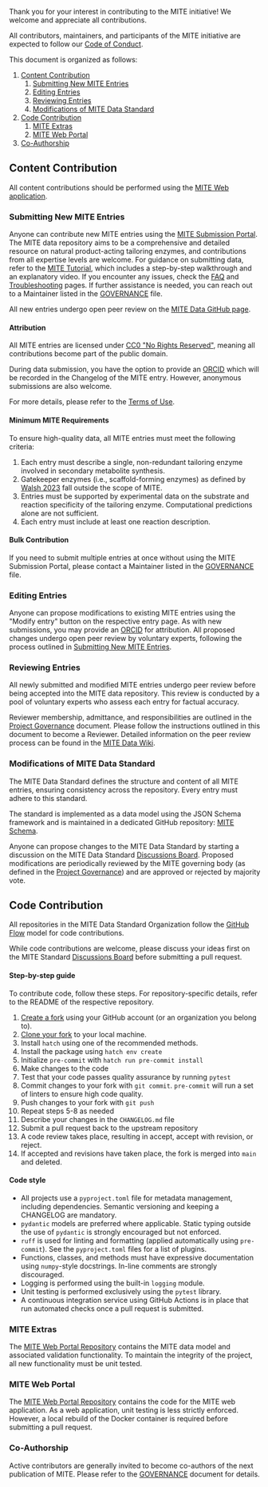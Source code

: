 Thank you for your interest in contributing to the MITE initiative! We welcome and appreciate all contributions.

All contributors, maintainers, and participants of the MITE initiative are expected to follow our [Code of Conduct](CODE_OF_CONDUCT.md). 

This document is organized as follows:

1. [Content Contribution](#content-contribution)
   1. [Submitting New MITE Entries](#submitting-new-mite-entries)
   2. [Editing Entries](#editing-entries)
   3. [Reviewing Entries](#reviewing-entries)
   4. [Modifications of MITE Data Standard](#modifications-of-mite-data-standard)
2. [Code Contribution](#code-contribution)
   1. [MITE Extras](#mite-extras)
   2. [MITE Web Portal](#mite-web-portal)
3. [Co-Authorship](#co-authorship)

## Content Contribution

All content contributions should be performed using the [MITE Web application](https://mite.bioinformatics.nl/). 

### Submitting New MITE Entries

Anyone can contribute new MITE entries using the [MITE Submission Portal](https://mite.bioinformatics.nl/submission/). 
The MITE data repository aims to be a comprehensive and detailed resource on natural product-acting tailoring enzymes, and contributions from all expertise levels are welcome.
For guidance on submitting data, refer to the [MITE Tutorial](https://mite.bioinformatics.nl/tutorial), which includes a step-by-step walkthrough and an explanatory video. 
If you encounter any issues, check the [FAQ](https://mite.bioinformatics.nl/faqs) and [Troubleshooting](https://mite.bioinformatics.nl/troubleshooting) pages.
If further assistance is needed, you can reach out to a Maintainer listed in the [GOVERNANCE](GOVERNANCE.md) file. 

All new entries undergo open peer review on the [MITE Data GitHub page](https://github.com/mite-standard/mite_data/issues).

#### Attribution

All MITE entries are licensed under [CC0 "No Rights Reserved"](https://creativecommons.org/public-domain/cc0/), meaning all contributions become part of the public domain.

During data submission, you have the option to provide an [ORCID](https://orcid.org/) which will be recorded in the Changelog of the MITE entry. 
However, anonymous submissions are also welcome.

For more details, please refer to the [Terms of Use](https://mite.bioinformatics.nl/terms). 

#### Minimum MITE Requirements

To ensure high-quality data, all MITE entries must meet the following criteria:

1. Each entry must describe a single, non-redundant tailoring enzyme involved in secondary metabolite synthesis.
2. Gatekeeper enzymes (i.e., scaffold-forming enzymes) as defined by [Walsh 2023](https://doi.org/10.1039/D2NP00048B) fall outside the scope of MITE.
3. Entries must be supported by experimental data on the substrate and reaction specificity of the tailoring enzyme. Computational predictions alone are not sufficient.
4. Each entry must include at least one reaction description.

#### Bulk Contribution

If you need to submit multiple entries at once without using the MITE Submission Portal, please contact a Maintainer listed in the [GOVERNANCE](GOVERNANCE.md) file.

### Editing Entries 

Anyone can propose modifications to existing MITE entries using the "Modify entry" button on the respective entry page.
As with new submissions, you may provide an [ORCID](https://orcid.org/) for attribution.
All proposed changes undergo open peer review by voluntary experts, following the process outlined in [Submitting New MITE Entries](#submitting-new-mite-entries).

### Reviewing Entries 

All newly submitted and modified MITE entries undergo peer review before being accepted into the MITE data repository.
This review is conducted by a pool of voluntary experts who assess each entry for factual accuracy.

Reviewer membership, admittance, and responsibilities are outlined in the [Project Governance](GOVERNANCE.md) document.
Please follow the instructions outlined in this document to become a Reviewer.
Detailed information on the peer review process can be found in the [MITE Data Wiki](https://github.com/mite-standard/mite_data/wiki).

### Modifications of MITE Data Standard

The MITE Data Standard defines the structure and content of all MITE entries, ensuring consistency across the repository. 
Every entry must adhere to this standard.

The standard is implemented as a data model using the JSON Schema framework and is maintained in a dedicated GitHub repository: [MITE Schema](https://github.com/mite-standard/mite_schema).

Anyone can propose changes to the MITE Data Standard by starting a discussion on the MITE Data Standard [Discussions Board](https://github.com/orgs/mite-standard/discussions/3). 
Proposed modifications are periodically reviewed by the MITE governing body (as defined in the [Project Governance](GOVERNANCE.md)) and are approved or rejected by majority vote.

## Code Contribution

All repositories in the MITE Data Standard Organization follow the [GitHub Flow](https://guides.github.com/introduction/flow) model for code contributions.

While code contributions are welcome, please discuss your ideas first on the MITE Standard [Discussions Board](https://github.com/orgs/mite-standard/discussions) before submitting a pull request.

#### Step-by-step guide

To contribute code, follow these steps. For repository-specific details, refer to the README of the respective repository.

1. [Create a fork](https://help.github.com/articles/fork-a-repo) using your GitHub account (or an organization you belong to).
2. [Clone your fork](https://docs.github.com/en/repositories/creating-and-managing-repositories/cloning-a-repository) to your local machine.
3. Install `hatch` using one of the recommended methods.
4. Install the package using `hatch env create`
5. Initialize `pre-commit` with `hatch run pre-commit install`
6. Make changes to the code
7. Test that your code passes quality assurance by running `pytest`
8. Commit changes to your fork with `git commit`. `pre-commit` will run a set of linters to ensure high code quality.
9. Push changes to your fork with `git push`
10. Repeat steps 5-8 as needed
11. Describe your changes in the `CHANGELOG.md` file
12. Submit a pull request back to the upstream repository
13. A code review takes place, resulting in accept, accept with revision, or reject. 
14. If accepted and revisions have taken place, the fork is merged into `main` and deleted.

#### Code style

- All projects use a `pyproject.toml` file for metadata management, including dependencies. Semantic versioning and keeping a CHANGELOG are mandatory.
- `pydantic` models are preferred where applicable. Static typing outside the use of `pydantic` is strongly encouraged but not enforced.
- `ruff` is used for linting and formatting (applied automatically using `pre-commit`). See the `pyproject.toml` files for a list of plugins.
- Functions, classes, and methods must have expressive documentation using `numpy`-style docstrings. In-line comments are strongly discouraged.
- Logging is performed using the built-in `logging` module.
- Unit testing is performed exclusively using the `pytest` library.
- A continuous integration service using GitHub Actions is in place that run automated checks once a pull request is submitted. 

### MITE Extras

The [MITE Web Portal Repository](https://github.com/mite-standard/mite_extras) contains the MITE data model and associated validation functionality.
To maintain the integrity of the project, all new functionality must be unit tested.

### MITE Web Portal

The [MITE Web Portal Repository](https://github.com/mite-standard/mite_web) contains the code for the MITE web application.
As a web application, unit testing is less strictly enforced. However, a local rebuild of the Docker container is required before submitting a pull request.

### Co-Authorship

Active contributors are generally invited to become co-authors of the next publication of MITE. Please refer to the [GOVERNANCE](https://github.com/mite-standard/.github/blob/main/GOVERNANCE.md#publications--attribution) document for details.
